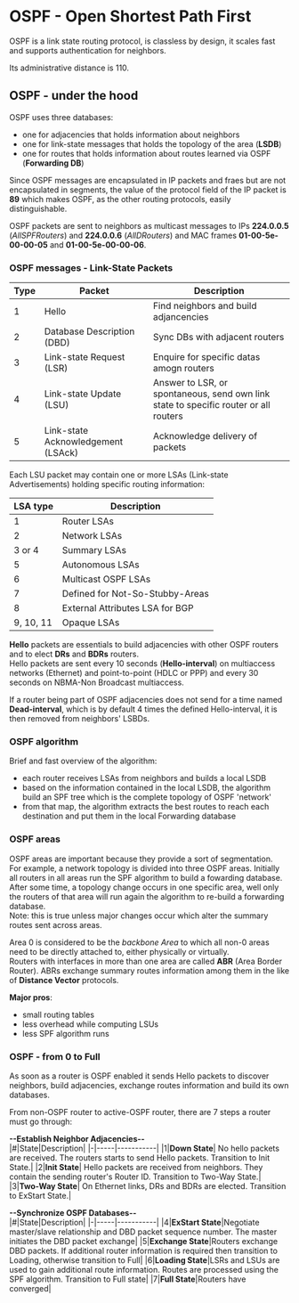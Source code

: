 # OSPF - Open Shortest Path First

OSPF is a link state routing protocol, is classless by design, it scales fast and supports authentication for neighbors.

Its administrative distance is 110.  

## OSPF - under the hood

OSPF uses three databases:
- one for adjacencies that holds information about neighbors
- one for link-state messages that holds the topology of the area (**LSDB**)
- one for routes that holds information about routes learned via OSPF (**Forwarding DB**)

Since OSPF messages are encapsulated in IP packets and fraes but are not encapsulated in segments, the value of the protocol field of the IP packet is **89** which makes OSPF, as the other routing protocols, easily distinguishable.  

OSPF packets are sent to neighbors as multicast messages to IPs **224.0.0.5** (_AllSPFRouters_) and **224.0.0.6** (_AllDRouters_) and MAC frames **01-00-5e-00-00-05** and **01-00-5e-00-00-06**.  

### OSPF messages - Link-State Packets

|Type|Packet|Description|
|----|------|-----------|
|1|Hello|Find neighbors and build adjancencies|
|2|Database Description (DBD)|Sync DBs with adjacent routers|
|3|Link-state Request (LSR)|Enquire for specific datas amogn routers|
|4|Link-state Update (LSU)|Answer to LSR, or spontaneous, send own link state to specific router or all routers|
|5|Link-state Acknowledgement (LSAck)|Acknowledge delivery of packets|

Each LSU packet may contain one or more LSAs (Link-state Advertisements) holding specific routing information:

|LSA type|Description|
|--------|-----------|
|1|Router LSAs|
|2|Network LSAs|
|3 or 4|Summary LSAs|
|5|Autonomous LSAs|
|6|Multicast OSPF LSAs|
|7|Defined for Not-So-Stubby-Areas|
|8|External Attributes LSA for BGP|
|9, 10, 11|Opaque LSAs|

**Hello** packets are essentials to build adjacencies with other OSPF routers and to elect **DRs** and **BDRs** routers.  
Hello packets are sent every 10 seconds (**Hello-interval**) on multiaccess networks (Ethernet) and point-to-point (HDLC or PPP) and every 30 seconds on NBMA-Non Broadcast multiaccess.

If a router being part of OSPF adjacencies does not send for a time named **Dead-interval**, which is by default 4 times the defined Hello-interval, it is then removed from neighbors' LSBDs.  

### OSPF algorithm

Brief and fast overview of the algorithm:
- each router receives LSAs from neighbors and builds a local LSDB
- based on the information contained in the local LSDB, the algorithm build an SPF tree which is the complete topology of OSPF 'network'
- from that map, the algorithm extracts the best routes to reach each destination and put them in the local Forwarding database

### OSPF areas

OSPF areas are important because they provide a sort of segmentation.  
For example, a network topology is divided into three OSPF areas. Initially all routers in all areas run the SPF algorithm to build a fowarding database.  
After some time, a topology change occurs in one specific area, well only the routers of that area will run again the algorithm to re-build a forwarding database.  
Note: this is true unless major changes occur which alter the summary routes sent across areas.  

Area 0 is considered to be the _backbone Area_ to which all non-0 areas need to be directly attached to, either physically or virtually.  
Routers with interfaces in more than one area are called **ABR** (Area Border Router). ABRs exchange summary routes information among them in the like of **Distance Vector** protocols.  

**Major pros**:
- small routing tables
- less overhead while computing LSUs
- less SPF algorithm runs

### OSPF - from 0 to Full

As soon as a router is OSPF enabled it sends Hello packets to discover neighbors, build adjacencies, exchange routes information and build its own databases.  

From non-OSPF router to active-OSPF router, there are 7 steps a router must go through:  

**--Establish Neighbor Adjacencies--**  
|#|State|Description|
|-|-----|-----------|
|1|**Down State**| No hello packets are received. The routers starts to send Hello packets. Transition to Init State.|
|2|**Init State**| Hello packets are received from neighbors. They contain the sending router's Router ID. Transition to Two-Way State.|
|3|**Two-Way State**| On Ethernet links, DRs and BDRs are elected. Transition to ExStart State.|  

**--Synchronize OSPF Databases--**  
|#|State|Description|
|-|-----|-----------|
|4|**ExStart State**|Negotiate master/slave relationship and DBD packet sequence number. The master initiates the DBD packet exchange|
|5|**Exchange State**|Routers exchange DBD packets. If additional router information is required then transition to Loading, otherwise transition to Full|
|6|**Loading State**|LSRs and LSUs are used to gain additional route information. Routes are processed using the SPF algorithm. Transition to Full state|
|7|**Full State**|Routers have converged|
